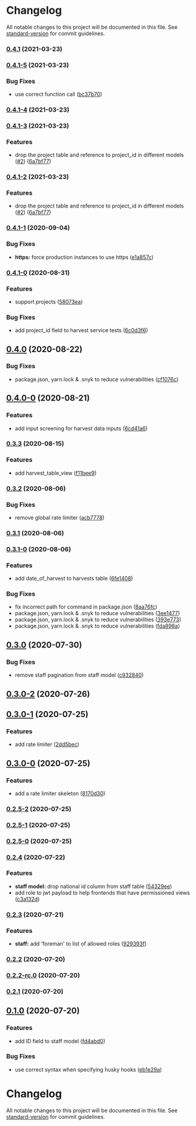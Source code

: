 # Changelog

All notable changes to this project will be documented in this file. See [standard-version](https://github.com/conventional-changelog/standard-version) for commit guidelines.

### [0.4.1](https://github.com/tindNan/shamba-manager/compare/v0.4.1-3...v0.4.1) (2021-03-23)

### [0.4.1-5](https://github.com/tindNan/shamba-manager/compare/v0.4.1-4...v0.4.1-5) (2021-03-23)


### Bug Fixes

* use correct function call ([bc37b70](https://github.com/tindNan/shamba-manager/commit/bc37b706c86e631e909bb7d3ac308b61ff439594))

### [0.4.1-4](https://github.com/tindNan/shamba-manager/compare/v0.4.1-3...v0.4.1-4) (2021-03-23)

### [0.4.1-3](https://github.com/tindNan/shamba-manager/compare/v0.4.1-1...v0.4.1-3) (2021-03-23)


### Features

* drop the project table and reference to project_id in different models ([#2](https://github.com/tindNan/shamba-manager/issues/2)) ([6a7bf77](https://github.com/tindNan/shamba-manager/commit/6a7bf77ff1609979222632b8c450aede1f19cfe4))

### [0.4.1-2](https://github.com/tindNan/shamba-manager/compare/v0.4.1-1...v0.4.1-2) (2021-03-23)


### Features

* drop the project table and reference to project_id in different models ([#2](https://github.com/tindNan/shamba-manager/issues/2)) ([6a7bf77](https://github.com/tindNan/shamba-manager/commit/6a7bf77ff1609979222632b8c450aede1f19cfe4))

### [0.4.1-1](https://gitlab.com/slilanPropane/shamba-manager/compare/v0.4.1-0...v0.4.1-1) (2020-09-04)


### Bug Fixes

* **https:** force production instances to use https ([e1a857c](https://gitlab.com/slilanPropane/shamba-manager/commit/e1a857c9af9f16efabc404edd78afea8e4dd6fab))

### [0.4.1-0](https://gitlab.com/slilanPropane/shamba-manager/compare/v0.4.0...v0.4.1-0) (2020-08-31)


### Features

* support projects ([58073ea](https://gitlab.com/slilanPropane/shamba-manager/commit/58073ea2ddefc5dbbea875ab1b4701564a77cd1f))


### Bug Fixes

* add project_id field to harvest service tests ([6c0d3f6](https://gitlab.com/slilanPropane/shamba-manager/commit/6c0d3f62a8c1bb8242f8fe47dfbbdd32ebba4fe2))

## [0.4.0](https://gitlab.com/slilanPropane/shamba-manager/compare/v0.4.0-0...v0.4.0) (2020-08-22)


### Bug Fixes

* package.json, yarn.lock & .snyk to reduce vulnerabilities ([cf1076c](https://gitlab.com/slilanPropane/shamba-manager/commit/cf1076c977d0ac0966bf0c852b74c8ff8838e854))

## [0.4.0-0](https://gitlab.com/slilanPropane/shamba-manager/compare/v0.3.3...v0.4.0-0) (2020-08-21)


### Features

* add input screening for harvest data inputs ([6cd41a6](https://gitlab.com/slilanPropane/shamba-manager/commit/6cd41a6af493362af976f09246e4dd8cf17ac791))

### [0.3.3](https://gitlab.com/slilanPropane/shamba-manager/compare/v0.3.2...v0.3.3) (2020-08-15)


### Features

* add harvest_table_view ([f11bee9](https://gitlab.com/slilanPropane/shamba-manager/commit/f11bee91388881cd6a998449ed05c0a622cd31dd))

### [0.3.2](https://gitlab.com/slilanPropane/shamba-manager/compare/v0.3.1...v0.3.2) (2020-08-06)


### Bug Fixes

* remove global rate limiter ([acb7778](https://gitlab.com/slilanPropane/shamba-manager/commit/acb777806a0ff6c69b6cc0f85447157c0d47684d))

### [0.3.1](https://gitlab.com/slilanPropane/shamba-manager/compare/v0.3.1-0...v0.3.1) (2020-08-06)

### [0.3.1-0](https://gitlab.com/slilanPropane/shamba-manager/compare/v0.3.0...v0.3.1-0) (2020-08-06)


### Features

* add date_of_harvest to harvests table ([6fe1408](https://gitlab.com/slilanPropane/shamba-manager/commit/6fe1408d88bcd76301d5280042cf47b043cb970e))


### Bug Fixes

* fix incorrect path for command in package.json ([8aa76fc](https://gitlab.com/slilanPropane/shamba-manager/commit/8aa76fc3b2f4fd7d0afefb52ddf54a48c8bfb218))
* package.json, yarn.lock & .snyk to reduce vulnerabilities ([3ee1477](https://gitlab.com/slilanPropane/shamba-manager/commit/3ee1477e33c165dd1a6832ad32d208d7df6c6797))
* package.json, yarn.lock & .snyk to reduce vulnerabilities ([393e773](https://gitlab.com/slilanPropane/shamba-manager/commit/393e7738fdca3c4706ce143086e005c911265a50))
* package.json, yarn.lock & .snyk to reduce vulnerabilities ([fda898a](https://gitlab.com/slilanPropane/shamba-manager/commit/fda898ad8688e085ef236d7c75f863d81a91b508))

## [0.3.0](https://gitlab.com/slilanPropane/shamba-manager/compare/v0.3.0-2...v0.3.0) (2020-07-30)


### Bug Fixes

* remove staff pagination from staff model ([c932840](https://gitlab.com/slilanPropane/shamba-manager/commit/c9328400de64322e430e3f127225766e6122d867))

## [0.3.0-2](https://gitlab.com/slilanPropane/shamba-manager/compare/v0.3.0-1...v0.3.0-2) (2020-07-26)

## [0.3.0-1](https://gitlab.com/slilanPropane/shamba-manager/compare/v0.2.5-2...v0.3.0-1) (2020-07-25)


### Features

* add rate limiter ([2dd5bec](https://gitlab.com/slilanPropane/shamba-manager/commit/2dd5bec1fe4a195b2101c9bf2e987931b94e75ba))

## [0.3.0-0](https://gitlab.com/slilanPropane/shamba-manager/compare/v0.2.5-2...v0.3.0-0) (2020-07-25)


### Features

* add a rate limiter skeleton ([8170d30](https://gitlab.com/slilanPropane/shamba-manager/commit/8170d3061662a9fa8d3621e8df78db39c29a8a2e))

### [0.2.5-2](https://gitlab.com/slilanPropane/shamba-manager/compare/v0.2.5-1...v0.2.5-2) (2020-07-25)

### [0.2.5-1](https://gitlab.com/slilanPropane/shamba-manager/compare/v0.2.5-0...v0.2.5-1) (2020-07-25)

### [0.2.5-0](https://gitlab.com/slilanPropane/shamba-manager/compare/v0.2.4...v0.2.5-0) (2020-07-25)

### [0.2.4](https://gitlab.com/slilanPropane/shamba-manager/compare/v0.2.3...v0.2.4) (2020-07-22)


### Features

* **staff model:** drop national id column from staff table ([54329ee](https://gitlab.com/slilanPropane/shamba-manager/commit/54329eeee15e832f05f55c8a06a8caca79154ecc))
* add role to jwt payload to help frontends that have permissioned views ([c3a132d](https://gitlab.com/slilanPropane/shamba-manager/commit/c3a132d8eef6bb12ba2a3ffce753283dcbabffc6))

### [0.2.3](https://gitlab.com/slilanPropane/shamba-manager/compare/v0.2.2...v0.2.3) (2020-07-21)


### Features

* **staff:** add 'foreman' to list of allowed roles ([929393f](https://gitlab.com/slilanPropane/shamba-manager/commit/929393fa105745302320b1a4f3e6dd471f3b1d79))

### [0.2.2](https://gitlab.com/slilanPropane/shamba-manager/compare/v0.2.2-rc.0...v0.2.2) (2020-07-20)

### [0.2.2-rc.0](https://gitlab.com/slilanPropane/shamba-manager/compare/v0.2.0...v0.2.2-rc.0) (2020-07-20)

### [0.2.1](https://gitlab.com/slilanPropane/shamba-manager/compare/v0.2.0...v0.2.1) (2020-07-20)

## [0.1.0](https://gitlab.com/slilanPropane/shamba-manager/compare/v0.1.0-rc2...v0.1.0) (2020-07-20)


### Features

* add ID field to staff model ([fd4abd0](https://gitlab.com/slilanPropane/shamba-manager/commit/fd4abd0bcc59b5cf6f63281c1d1a9c5b26bc5ec1))


### Bug Fixes

* use correct syntax when specifying husky hooks ([eb1e29a](https://gitlab.com/slilanPropane/shamba-manager/commit/eb1e29a1f72dcec790be9aa68a58247b0d502a2c))

# Changelog

All notable changes to this project will be documented in this file. See [standard-version](https://github.com/conventional-changelog/standard-version) for commit guidelines.
